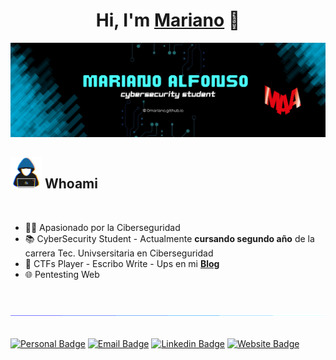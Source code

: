 <div align="center">
<h1 align="center">Hi, I'm <a href="https://0mariano.github.io">Mariano</a> 👋</h1>
</div>
<img src="images/Baner-maa.png"> 

<br>


## <picture><img src = "/images/about_me.gif" width = 50px></picture> **Whoami**



<br>

- 👨‍💻 Apasionado por la Ciberseguridad
- 📚 CyberSecurity Student - Actualmente **cursando segundo año** de la carrera Tec. Univsersitaria en Ciberseguridad 
- 🚩 CTFs Player - Escribo Write - Ups en mi <a href="https://0mariano.github.io">**Blog**</a>
- 🌐 Pentesting Web



<br>

<img src="images/linea.gif"><br><br>

[![Personal Badge](https://img.shields.io/badge/~%23%20Whoami-6de871?style=flat&logo=About.me&logoColor=white&labelColor=#6de871&color=6de871)](https://0mariano.github.io)
[![Email Badge](https://img.shields.io/badge/-Contact%20me%20through%20Email-fa5c00?style=flat&logo=Gmail&logoColor=white&link=mailto:marianoalfonso80@protonmail.com)](mailto:marianoalfonso80@protonmail.com)
[![Linkedin Badge](https://img.shields.io/badge/-Contact%20me%20through%20LinkedIn-blue?style=flat&logo=Linkedin&logoColor=white&link=https://www.linkedin.com/in/mariano-alfonso-667a6022)](https://www.linkedin.com/in/mariano-alfonso-667a60226)
[![Website Badge](https://img.shields.io/badge/-Visit%20my%20Blog-cc00ff?style=flat&logo=Google-Chrome&logoColor=white&link=https://0mariano.github.io)](https://0mariano.github.io)
